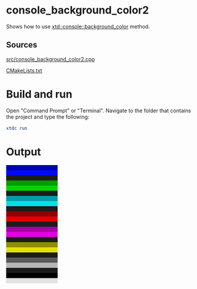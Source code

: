 # console_background_color2

Shows how to use [xtd::console::background_color](https://codedocs.xyz/gammasoft71/xtd/classxtd_1_1background__color.html) method.

## Sources

[src/console_background_color2.cpp](src/console_background_color2.cpp)

[CMakeLists.txt](CMakeLists.txt)

# Build and run

Open "Command Prompt" or "Terminal". Navigate to the folder that contains the project and type the following:

```cmake
xtdc run
```

# Output

![Screenshot](../../../../docs/pictures/examples/console_background_color.png)